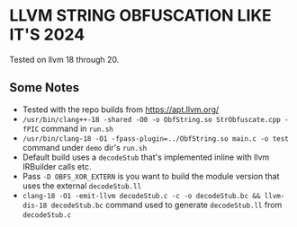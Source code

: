# LLVM STRING OBFUSCATION LIKE IT'S 2024  

Tested on llvm 18 through 20.

## Some Notes

- Tested with the repo builds from https://apt.llvm.org/
- `/usr/bin/clang++-18 -shared -O0 -o ObfString.so StrObfuscate.cpp -fPIC` command in `run.sh`
- `/usr/bin/clang-18 -O1 -fpass-plugin=../ObfString.so main.c -o test` command under `demo` dir's `run.sh`
- Default build uses a `decodeStub` that's implemented inline with llvm IRBuilder calls etc.
- Pass `-D OBFS_XOR_EXTERN` is you want to build the module version that uses the external `decodeStub.ll` 
- `clang-18 -O1 -emit-llvm decodeStub.c -c -o decodeStub.bc && llvm-dis-18 decodeStub.bc` command used to generate `decodeStub.ll` from `decodeStub.c`
